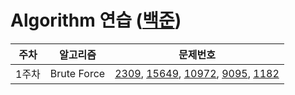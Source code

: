 # Algorithm 연습 ([백준](https://www.acmicpc.net/))

|주차|알고리즘|문제번호|
|-|-|-|
|1주차|Brute Force|[2309](), [15649](), [10972](), [9095](), [1182]()|
